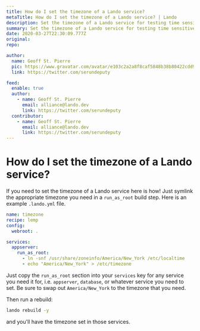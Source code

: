 ```yaml
---
title: How do I set the timezone of a Lando service?
metaTitle: How do I set the timezone of a Lando service? | Lando
description: Set the timezone of a Lando service for testing time sensitive operations
summary: Set the timezone of a Lando service for testing time sensitive operations
date: 2020-03-27T22:30:09.777Z
original: 
repo: 

author:
  name: Geoff St. Pierre
  pic: https://www.gravatar.com/avatar/e103c2a2a8f8caf5848b38b80422cdd9
  link: https://twitter.com/serundeputy

feed:
  enable: true
  author:
    - name: Geoff St. Pierre
      email: alliance@lando.dev
      link: https://twitter.com/serundeputy
  contributor:
    - name: Geoff St. Pierre
      email: alliance@lando.dev
      link: https://twitter.com/serundeputy
---
```


# How do I set the timezone of a Lando service?

<GuideHeader test="https://github.com/lando/lando/blob/master/examples/php/README.md" name="Geoff St. Pierre" pic="https://www.gravatar.com/avatar/e103c2a2a8f8caf5848b38b80422cdd9" link="https://twitter.com/serundeputy" />

<YouTube url="https://www.youtube.com/embed/P8n2z4m0_s0" />

If you need to set the timezone of a Lando service here is how! Just symlink the appropriate timezone you need in a `run_as_root` build step. Here is an example `.lando.yml` file.

```yaml
name: timezone
recipe: lemp
config:
  webroot: .

services:
  appserver:
    run_as_root:
      - ln -snf /usr/share/zoneinfo/America/New_York /etc/localtime
      - echo "America/New_York" > /etc/timezone
```

Just copy the `run_as_root` section into your `services` key for any service you need it for, i.e. `appserver`, `database`, or whatever service you need to set. Be sure to swap out `America/New_York` to the timezone that you need.

Then run a rebuild:

```bash
lando rebuild -y
```

and you'll have the timezone set in those services.

<GuideFooter original="" repo=""/>
<Newsletter />
